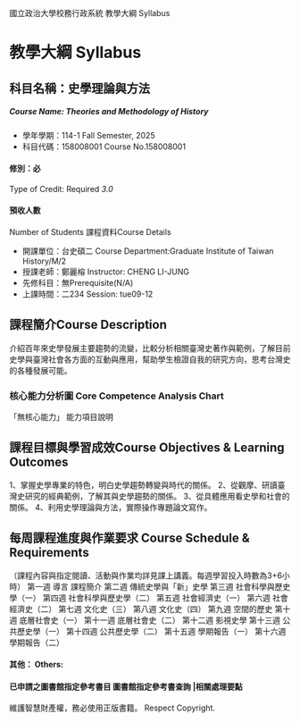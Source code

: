 國立政治大學校務行政系統 教學大綱 Syllabus
# 教學大綱 Syllabus
##  科目名稱：史學理論與方法 
#####  Course Name: Theories and Methodology of History
  * 學年學期：114-1 Fall Semester, 2025 
  * 科目代碼：158008001 Course No.158008001
#### 修別：必
Type of Credit: Required 
_3.0_
#### 預收人數
Number of Students
課程資料Course Details
  * 開課單位：台史碩二 Course Department:Graduate Institute of Taiwan History/M/2 
  * 授課老師：鄭麗榕 Instructor: CHENG LI-JUNG 
  * 先修科目：無Prerequisite(N/A)
  * 上課時間：二234 Session: tue09-12
##  課程簡介Course Description
介紹百年來史學發展主要趨勢的流變，比較分析相關臺灣史著作與範例，了解目前史學與臺灣社會各方面的互動與應用，幫助學生檢證自我的研究方向，思考台灣史的各種發展可能。
###  核心能力分析圖 Core Competence Analysis Chart
「無核心能力」 
能力項目說明
##  課程目標與學習成效Course Objectives & Learning Outcomes 
1、掌握史學專業的特色，明白史學趨勢轉變與時代的關係。
2、從觀摩、研讀臺灣史研究的經典範例，了解其與史學趨勢的關係。
3、從具體應用看史學和社會的關係。
4、利用史學理論與方法，實際操作專題論文寫作。
##  每周課程進度與作業要求 Course Schedule & Requirements
（課程內容與指定閱讀、活動與作業均詳見課上講義。每週學習投入時數為3+6小時）
第一週 導言 課程簡介
第二週 傳統史學與「新」史學
第三週 社會科學與歷史學（一）
第四週 社會科學與歷史學（二）
第五週 社會經濟史（一）
第六週 社會經濟史（二）
第七週 文化史（三）
第八週 文化史（四）
第九週 空間的歷史
第十週 底層社會史（一）
第十一週 底層社會史（二）
第十二週 影視史學
第十三週 公共歷史學（一）
第十四週 公共歷史學（二）
第十五週 學期報告（一）
第十六週 學期報告（二）
####  其他： Others:
####  已申請之圖書館指定參考書目  圖書館指定參考書查詢 |相關處理要點
維護智慧財產權，務必使用正版書籍。 Respect Copyright.